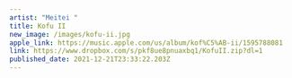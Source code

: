 ```yaml
---
artist: "Meitei "
title: Kofu II
new_image: /images/kofu-ii.jpg
apple_link: https://music.apple.com/us/album/kof%C5%AB-ii/1595788081
link: https://www.dropbox.com/s/pkf8ue8pnuaxbq1/KofuII.zip?dl=1
published_date: 2021-12-21T23:33:22.203Z
---
```

